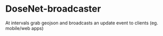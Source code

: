 # DoseNet-broadcaster
At intervals grab geojson and broadcasts an update event to clients (eg. mobile/web apps)
